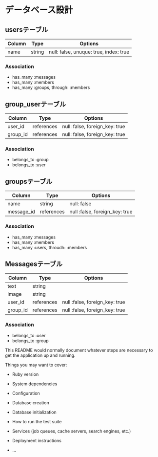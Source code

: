 # データベース設計

## usersテーブル
|Column|Type|Options|
|------|----|-------|
|name|string|null: false, unuque: true, index: true|

### Association
- has_many :messages
- has_many :members
- has_many :groups, through: :members

## group_userテーブル

|Column|Type|Options|
|------|----|-------|
|user_id|references|null: false, foreign_key: true|
|group_id|references|null: false, foreign_key: true|

### Association
- belongs_to :group
- belongs_to :user

## groupsテーブル

|Column|Type|Options|
|------|----|-------|
|name|string|null: false|
|message_id|references|null :false, foreign_key: true|

### Association
- has_many :messages
- has_many :members
- has_many :users, throudh: :members

## Messagesテーブル

|Column|Type|Options|
|------|----|-------|
|text|string||
|image|string||
|user_id|references|null :false, foreign_key: true|
|group_id|references|null :false, foreign_key: true|

### Association
- belongs_to :user
- belongs_to :group

This README would normally document whatever steps are necessary to get the
application up and running.

Things you may want to cover:

* Ruby version

* System dependencies

* Configuration

* Database creation

* Database initialization

* How to run the test suite

* Services (job queues, cache servers, search engines, etc.)

* Deployment instructions

* ...
